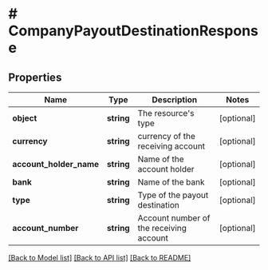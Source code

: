 # # CompanyPayoutDestinationResponse

## Properties

Name | Type | Description | Notes
------------ | ------------- | ------------- | -------------
**object** | **string** | The resource&#39;s type | [optional]
**currency** | **string** | currency of the receiving account | [optional]
**account_holder_name** | **string** | Name of the account holder | [optional]
**bank** | **string** | Name of the bank | [optional]
**type** | **string** | Type of the payout destination | [optional]
**account_number** | **string** | Account number of the receiving account | [optional]

[[Back to Model list]](../../README.md#models) [[Back to API list]](../../README.md#endpoints) [[Back to README]](../../README.md)

